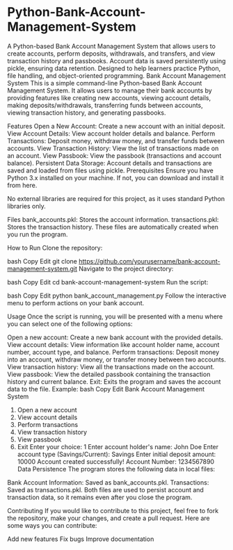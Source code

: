 # Python-Bank-Account-Management-System
A Python-based Bank Account Management System that allows users to create accounts, perform deposits, withdrawals, and transfers, and view transaction history and passbooks. Account data is saved persistently using pickle, ensuring data retention. Designed to help learners practice Python, file handling, and object-oriented programming.
Bank Account Management System
This is a simple command-line Python-based Bank Account Management System. It allows users to manage their bank accounts by providing features like creating new accounts, viewing account details, making deposits/withdrawals, transferring funds between accounts, viewing transaction history, and generating passbooks.

Features
Open a New Account: Create a new account with an initial deposit.
View Account Details: View account holder details and balance.
Perform Transactions: Deposit money, withdraw money, and transfer funds between accounts.
View Transaction History: View the list of transactions made on an account.
View Passbook: View the passbook (transactions and account balance).
Persistent Data Storage: Account details and transactions are saved and loaded from files using pickle.
Prerequisites
Ensure you have Python 3.x installed on your machine. If not, you can download and install it from here.

No external libraries are required for this project, as it uses standard Python libraries only.

Files
bank_accounts.pkl: Stores the account information.
transactions.pkl: Stores the transaction history.
These files are automatically created when you run the program.

How to Run
Clone the repository:

bash
Copy
Edit
git clone https://github.com/yourusername/bank-account-management-system.git
Navigate to the project directory:

bash
Copy
Edit
cd bank-account-management-system
Run the script:

bash
Copy
Edit
python bank_account_management.py
Follow the interactive menu to perform actions on your bank account.

Usage
Once the script is running, you will be presented with a menu where you can select one of the following options:

Open a new account: Create a new bank account with the provided details.
View account details: View information like account holder name, account number, account type, and balance.
Perform transactions: Deposit money into an account, withdraw money, or transfer money between two accounts.
View transaction history: View all the transactions made on the account.
View passbook: View the detailed passbook containing the transaction history and current balance.
Exit: Exits the program and saves the account data to the file.
Example:
bash
Copy
Edit
Bank Account Management System
1. Open a new account
2. View account details
3. Perform transactions
4. View transaction history
5. View passbook
6. Exit
Enter your choice: 1
Enter account holder's name: John Doe
Enter account type (Savings/Current): Savings
Enter initial deposit amount: 10000
Account created successfully! Account Number: 1234567890
Data Persistence
The program stores the following data in local files:

Bank Account Information: Saved as bank_accounts.pkl.
Transactions: Saved as transactions.pkl.
Both files are used to persist account and transaction data, so it remains even after you close the program.

Contributing
If you would like to contribute to this project, feel free to fork the repository, make your changes, and create a pull request. Here are some ways you can contribute:

Add new features
Fix bugs
Improve documentation

